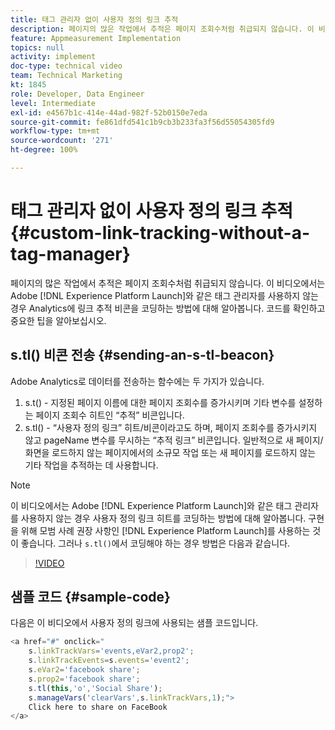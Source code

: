 ```yaml
---
title: 태그 관리자 없이 사용자 정의 링크 추적
description: 페이지의 많은 작업에서 추적은 페이지 조회수처럼 취급되지 않습니다. 이 비디오에서는 Experience Platform Launch와 같은 태그 관리자를 사용하지 않는 경우 Analytics에 링크 추적 비콘을 코딩하는 방법에 대해 알아봅니다. 코드를 확인하고 중요한 팁을 알아보십시오.
feature: Appmeasurement Implementation
topics: null
activity: implement
doc-type: technical video
team: Technical Marketing
kt: 1845
role: Developer, Data Engineer
level: Intermediate
exl-id: e4567b1c-414e-44ad-982f-52b0150e7eda
source-git-commit: fe861dfd541c1b9cb3b233fa3f56d55054305fd9
workflow-type: tm+mt
source-wordcount: '271'
ht-degree: 100%

---
```


# 태그 관리자 없이 사용자 정의 링크 추적 {#custom-link-tracking-without-a-tag-manager}

페이지의 많은 작업에서 추적은 페이지 조회수처럼 취급되지 않습니다. 이 비디오에서는 Adobe [!DNL Experience Platform Launch]와 같은 태그 관리자를 사용하지 않는 경우 Analytics에 링크 추적 비콘을 코딩하는 방법에 대해 알아봅니다. 코드를 확인하고 중요한 팁을 알아보십시오.

## s.tl() 비콘 전송 {#sending-an-s-tl-beacon}

Adobe Analytics로 데이터를 전송하는 함수에는 두 가지가 있습니다.

1. s.t() - 지정된 페이지 이름에 대한 페이지 조회수를 증가시키며 기타 변수를 설정하는 페이지 조회수 히트인 “추적” 비콘입니다.
1. s.tl() - “사용자 정의 링크” 히트/비콘이라고도 하며, 페이지 조회수를 증가시키지 않고 pageName 변수를 무시하는 “추적 링크” 비콘입니다. 일반적으로 새 페이지/화면을 로드하지 않는 페이지에서의 소규모 작업 또는 새 페이지를 로드하지 않는 기타 작업을 추적하는 데 사용합니다.

>[!NOTE]
>
>이 비디오에서는 Adobe [!DNL Experience Platform Launch]와 같은 태그 관리자를 사용하지 않는 경우 사용자 정의 링크 히트를 코딩하는 방법에 대해 알아봅니다. 구현을 위해 모범 사례 권장 사항인 [!DNL Experience Platform Launch]를 사용하는 것이 좋습니다. 그러나 `s.tl()`에서 코딩해야 하는 경우 방법은 다음과 같습니다.

>[!VIDEO](https://video.tv.adobe.com/v/25832/?quality=12)

## 샘플 코드 {#sample-code}

다음은 이 비디오에서 사용자 정의 링크에 사용되는 샘플 코드입니다.

```JavaScript
<a href="#" onclick="
    s.linkTrackVars='events,eVar2,prop2';
    s.linkTrackEvents=s.events='event2';
    s.eVar2='facebook share';
    s.prop2='facebook share';
    s.tl(this,'o','Social Share');
    s.manageVars('clearVars',s.linkTrackVars,1);">
    Click here to share on FaceBook
</a>
```
